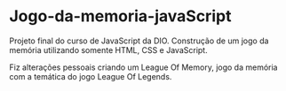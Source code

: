 # Jogo-da-memoria-javaScript
Projeto final do curso de JavaScript da DIO. Construção de um jogo da memória utilizando somente HTML, CSS e JavaScript.

Fiz alterações pessoais criando um League Of Memory, jogo da memória com a temática do jogo League Of Legends.

